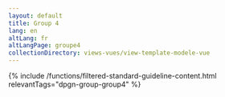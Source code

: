 ```yaml
---
layout: default
title: Group 4
lang: en
altLang: fr
altLangPage: groupe4
collectionDirectory: views-vues/view-template-modele-vue
---
```


{% include /functions/filtered-standard-guideline-content.html relevantTags="dpgn-group-group4" %}
